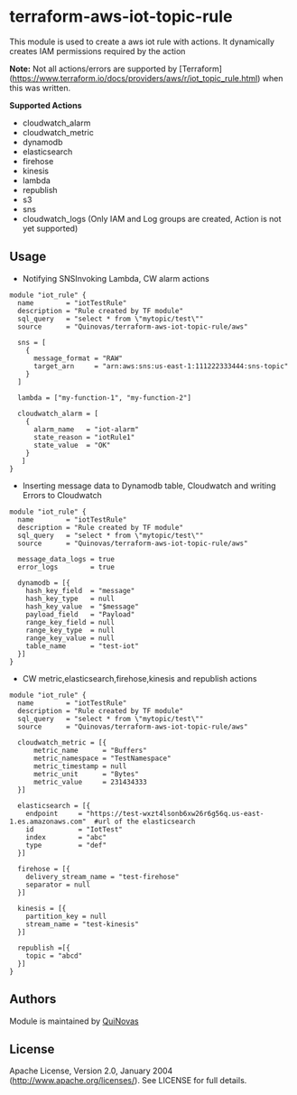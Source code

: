 # terraform-aws-iot-topic-rule

This module is used to create a aws iot rule with actions. It dynamically creates IAM permissions required by the action

**Note:**
Not all actions/errors are supported by [Terraform] (https://www.terraform.io/docs/providers/aws/r/iot_topic_rule.html) when this was written. 

**Supported Actions**
* cloudwatch_alarm
* cloudwatch_metric
* dynamodb
* elasticsearch
* firehose
* kinesis
* lambda
* republish
* s3
* sns
* cloudwatch_logs (Only IAM and Log groups are created, Action is not yet supported)

## Usage
* Notifying SNSInvoking Lambda, CW alarm actions

```hcl
module "iot_rule" {
  name        = "iotTestRule"
  description = "Rule created by TF module"
  sql_query   = "select * from \"mytopic/test\""
  source      = "Quinovas/terraform-aws-iot-topic-rule/aws"

  sns = [
    {
      message_format = "RAW"
      target_arn     = "arn:aws:sns:us-east-1:111222333444:sns-topic"
    }
  ]

  lambda = ["my-function-1", "my-function-2"]

  cloudwatch_alarm = [
    {
      alarm_name   = "iot-alarm"
      state_reason = "iotRule1"
      state_value  = "OK"
    }
   ]
}
```
* Inserting message data to Dynamodb table, Cloudwatch and writing Errors to Cloudwatch
```hcl
module "iot_rule" {
  name        = "iotTestRule"
  description = "Rule created by TF module"
  sql_query   = "select * from \"mytopic/test\""
  source      = "Quinovas/terraform-aws-iot-topic-rule/aws"

  message_data_logs = true
  error_logs        = true

  dynamodb = [{
    hash_key_field  = "message"
    hash_key_type   = null
    hash_key_value  = "$message"
    payload_field   = "Payload"
    range_key_field = null
    range_key_type  = null
    range_key_value = null
    table_name      = "test-iot"
  }]
}
```
*  CW metric,elasticsearch,firehose,kinesis and republish actions
```hcl
module "iot_rule" {
  name        = "iotTestRule"
  description = "Rule created by TF module"
  sql_query   = "select * from \"mytopic/test\""
  source      = "Quinovas/terraform-aws-iot-topic-rule/aws"

  cloudwatch_metric = [{
      metric_name      = "Buffers"
      metric_namespace = "TestNamespace"
      metric_timestamp = null
      metric_unit      = "Bytes"
      metric_value     = 231434333
  }]

  elasticsearch = [{
    endpoint     = "https://test-wxzt4lsonb6xw26r6g56q.us-east-1.es.amazonaws.com"  #url of the elasticsearch
    id           = "IotTest"
    index        = "abc"
    type         = "def"
  }]

  firehose = [{
    delivery_stream_name = "test-firehose"
    separator = null
  }]

  kinesis = [{
    partition_key = null
    stream_name = "test-kinesis"
  }]

  republish =[{
    topic = "abcd"
  }]
}
```

## Authors

Module is maintained by [QuiNovas](https://github.com/QuiNovas)

## License

Apache License, Version 2.0, January 2004 (http://www.apache.org/licenses/). See LICENSE for full details.